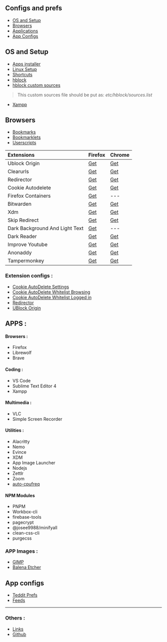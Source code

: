 ## Configs and prefs
- [OS and Setup](https://github.com/fynks/configs#os-and-setup)
- [Browsers](https://github.com/fynks/configs#browsers)
- [Applications](https://github.com/fynks/configs#apps-)
- [App Configs](https://github.com/fynks/configs#app-configs)
  
## OS and Setup 
- [Apps installer](https://raw.githubusercontent.com/fynks/configs/main/scripts/setup.sh)
- [Linux Setup](https://github.com/fynks/configs/blob/main/guides/linux_setup.md)
- [Shortcuts](https://raw.githubusercontent.com/fynks/configs/main/dotfiles/custom_shortcuts)
- [hblock](https://github.com/hectorm/hblock)
- [hblock custom sources](https://raw.githubusercontent.com/fynks/configs/main/prefs/hblock-sources/sources.list)
> This custom sources file should be put as: *etc/hblock/sources.list*
- [Xampp](https://github.com/fynks/configs/blob/main/prefs/xampp-htdocs.zip)

## Browsers
- [Bookmarks](https://github.com/siqo/dash/tree/main/dist)
- [Bookmarklets](https://github.com/fynks/bookmarklets)
- [Userscripts](https://github.com/fynks/userscripts)

|**Extensions**                |**Firefox**                                                                      |**Chrome**                                                                                                 |
|:------------------------------|:---------------------------------------------------------------------------------|:-----------------------------------------------------------------------------------------------------------|
|Ublock Origin                 |[Get](https://addons.mozilla.org/en-GB/firefox/addon/ublock-origin/)             |[Get](https://chrome.google.com/webstore/detail/ublock-origin/cjpalhdlnbpafiamejdnhcphjbkeiagm)            |
|Clearurls                     |[Get](https://addons.mozilla.org/en-US/firefox/addon/clearurls/)                 |[Get](https://chrome.google.com/webstore/detail/clearurls/lckanjgmijmafbedllaakclkaicjfmnk/)               |
|Redirector                    |[Get](https://addons.mozilla.org/en-US/firefox/addon/redirector/)                |[Get](https://chrome.google.com/webstore/detail/redirector/ocgpenflpmgnfapjedencafcfakcekcd)               |
|Cookie Autodelete             |[Get](https://addons.mozilla.org/en-US/firefox/addon/cookie-autodelete/)         |[Get](https://chrome.google.com/webstore/detail/cookie-autodelete/fhcgjolkccmbidfldomjliifgaodjagh/)       |
|Firefox Containers            |[Get](https://addons.mozilla.org/en-US/firefox/addon/multi-account-containers/)  |---                                                                                                        |
|Bitwarden                     |[Get](https://addons.mozilla.org/en-US/firefox/addon/bitwarden-password-manager/)|[Get](https://chrome.google.com/webstore/detail/bitwarden-free-password-m/nngceckbapebfimnlniiiahkandclblb)|
|Xdm                           |[Get](https://addons.mozilla.org/en-US/firefox/addon/xdm-browser-monitor/)       |[Get](https://chrome.google.com/webstore/detail/xtreme-download-manager/dkckaoghoiffdbomfbbodbbgmhjblecj)  |
|Skip Redirect                 |[Get](https://addons.mozilla.org/en-US/firefox/addon/skip-redirect/)             |[Get](https://chrome.google.com/webstore/detail/skip-redirect/jaoafjdoijdconemdmodhbfpianehlon)            |
|Dark Background And Light Text|[Get](https://addons.mozilla.org/en-US/firefox/addon/dark-background-light-text/)|---                                                                                                        |
|Dark Reader                   |[Get](https://addons.mozilla.org/en-US/firefox/addon/darkreader/)                |[Get](https://chrome.google.com/webstore/detail/dark-reader/eimadpbcbfnmbkopoojfekhnkhdbieeh)              |
|Improve Youtube               |[Get](https://addons.mozilla.org/en-US/firefox/addon/youtube-addon/)             |[Get](https://chrome.google.com/webstore/detail/improve-youtube-video-you/bnomihfieiccainjcjblhegjgglakjdd)|
|Anonaddy                      |[Get](https://addons.mozilla.org/en-GB/firefox/addon/anonaddy/)                  |[Get](https://chrome.google.com/webstore/detail/anonaddy-anonymous-email/iadbdpnoknmbdeolbapdackdcogdmjpe) |
|Tampermonkey                  |[Get](https://addons.mozilla.org/en-US/firefox/addon/tampermonkey/)              |[Get](https://chrome.google.com/webstore/detail/tampermonkey/dhdgffkkebhmkfjojejmpbldmpobfkfo)             |

### Extension configs :
- [Cookie AutoDelete Settings](https://github.com/fynks/configs/blob/main/extensions/CAD_settings.json)
- [Cookie AutoDelete Whitelist Browsing](https://github.com/fynks/configs/blob/main/extensions/CAD_white_list_browsing.json)
- [Cookie AutoDelete Whitelist Logged in](https://github.com/fynks/configs/blob/main/extensions/CAD_white_list_logged_in.json)
- [Redirector](https://raw.githubusercontent.com/fynks/configs/main/extensions/Redirector.json)
- [UBlock Origin](https://raw.githubusercontent.com/fynks/configs/main/extensions/u_block_origin_configs.txt)

## APPS :
#### Browsers :
- Firefox
- Librewolf
- Brave

#### Coding :
- VS Code
- Sublime Text Editor 4
- Xampp
    
#### Multimedia :
- VLC
- Simple Screen Recorder
      
#### Utilities :
- Alacritty
- Nemo
- Evince
- XDM
- App Image Launcher
- Nodejs
- Zettlr
- Zoom
- [auto-cpufreq](https://github.com/AdnanHodzic/auto-cpufreq)
   
####  NPM Modules
   - PNPM
   - Workbox-cli
   - firebase-tools
   - pagecrypt
   - @josee9988/minifyall
   - clean-css-cli
   - purgecss

### APP Images :
- [GIMP](https://github.com/aferrero2707/gimp-appimage)
- [Balena Etcher](https://www.balena.io/etcher/)

## App configs
- [Teddit Prefs](https://raw.githubusercontent.com/fynks/configs/main/prefs/teddit_prefs.json)
- [Feeds](https://github.com/siqo/dash/blob/main/dist/rss-feeds.opml)

---

### Others :
- [Links](https://fynks.github.io/links/)
- [Github](https://github.com/fynks/configs)
